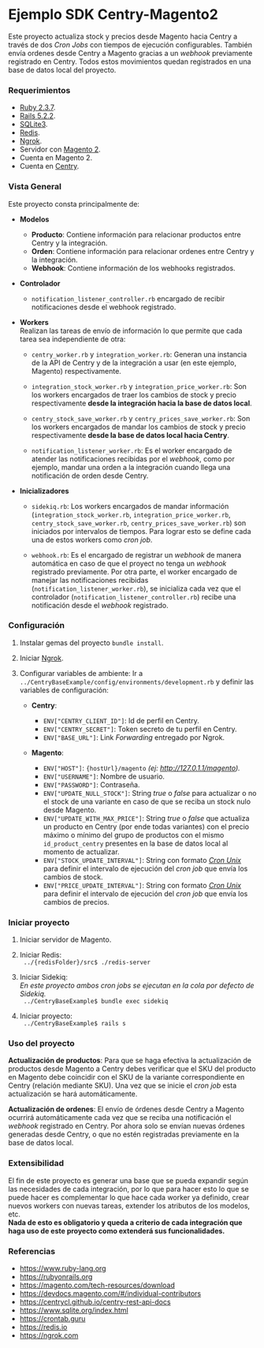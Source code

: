 # Ejemplo SDK Centry-Magento2 #

Este proyecto actualiza stock y precios desde Magento hacia Centry a través de dos *Cron Jobs* 
con tiempos de ejecución configurables. También envía ordenes desde Centry a Magento gracias a un
*webhook* previamente registrado en Centry.
Todos estos movimientos quedan registrados en una base de datos local del proyecto.

### Requerimientos ###
- [Ruby 2.3.7](https://www.ruby-lang.org/).
- [Rails 5.2.2](https://rubyonrails.org/).
- [SQLite3](https://www.sqlite.org/index.html).
- [Redis](https://redis.io/).
- [Ngrok](https://ngrok.com/).
- Servidor con [Magento 2](https://magento.com/tech-resources/download).
- Cuenta en Magento 2.
- Cuenta en [Centry](https://www.centry.cl). 

### Vista General ###

Este proyecto consta principalmente de:

* **Modelos**
    * **Producto**: Contiene información para relacionar productos entre Centry y la integración.
    * **Orden**: Contiene información para relacionar ordenes entre Centry y la integración.
    * **Webhook**: Contiene información de los webhooks registrados.
    
* **Controlador**  
    * `notification_listener_controller.rb` encargado de recibir notificaciones desde el webhook registrado.
    
* **Workers**\
Realizan las tareas de envío de información lo que permite que cada tarea sea independiente de otra:
    * `centry_worker.rb` y `integration_worker.rb`: Generan una instancia de la API de Centry y de la integración a usar 
        (en este ejemplo, Magento) respectivamente.
    
    * `integration_stock_worker.rb` y `integration_price_worker.rb`: Son los workers encargados de traer los cambios de 
        stock y precio respectivamente **desde la integración hacia la base de datos local**.
    
    * `centry_stock_save_worker.rb` y `centry_prices_save_worker.rb`: Son los workers encargados de mandar los cambios de 
        stock y precio respectivamente **desde la base de datos local hacia Centry**.
    
    * `notification_listener_worker.rb`: Es el worker encargado de atender las notificaciones recibidas por el *webhook*,
     como por ejemplo, mandar una orden a la integración cuando llega una notificación de orden desde Centry.

* **Inicializadores**
    
    * `sidekiq.rb`: Los workers encargados de mandar información (`integration_stock_worker.rb`, `integration_price_worker.rb`, 
    `centry_stock_save_worker.rb`, `centry_prices_save_worker.rb`) son iniciados por intervalos de tiempos. Para lograr esto
    se define cada una de estos workers como *cron job*.
    
    * `webhook.rb`: Es el encargado de registrar un *webhook* de manera automática en caso de que el proyect no tenga 
    un *webhook* registrado previamente.
     Por otra parte, el worker encargado de manejar las notificaciones recibidas (`notification_listener_worker.rb`),
      se inicializa cada vez que el controlador 
     (`notification_listener_controller.rb`) recibe una notificación desde el *webhook* registrado.

### Configuración ###

1. Instalar gemas del proyecto ```bundle install```.

2. Iniciar [Ngrok](https://ngrok.com).

3. Configurar variables de ambiente:
    Ir a `../CentryBaseExample/config/environments/development.rb` y definir las variables 
    de configuración:
    * **Centry**:
        * `ENV["CENTRY_CLIENT_ID"]`: Id  de perfil en Centry.
        * `ENV["CENTRY_SECRET"]`: Token secreto de tu perfil en Centry.
        * `ENV["BASE_URL"]`: Link *Forwarding* entregado por Ngrok.
        
    * **Magento**:
        * `ENV["HOST"]`: `{hostUrl}/magento` *(ej: http://127.0.1.1/magento).*
        * `ENV["USERNAME"]`: Nombre de usuario.
        * `ENV["PASSWORD"]`: Contraseña.
        * `ENV["UPDATE_NULL_STOCK"]`: String *true* o *false* para actualizar o no el stock de una variante 
        en caso de que se reciba un stock nulo desde Magento.
        * `ENV["UPDATE_WITH_MAX_PRICE"]`: String *true* o *false* que actualiza un producto en Centry (por ende todas 
        variantes) con el precio máximo o mínimo del grupo de productos con el mismo `id_product_centry` presentes en 
        la base de datos local al momento de actualizar.
        * `ENV["STOCK_UPDATE_INTERVAL"]`: String con formato *[Cron Unix](https://crontab.guru/)* para definir el intervalo de ejecución del 
        *cron job* que envía los cambios de stock.
        * `ENV["PRICE_UPDATE_INTERVAL"]`: String con formato *[Cron Unix](https://crontab.guru/)* para definir el intervalo de ejecución del 
        *cron job* que envía los cambios de precios.
     
### Iniciar proyecto ###

1. Iniciar servidor de Magento.

2. Iniciar Redis:\
``` ../{redisFolder}/src$ ./redis-server```

3. Iniciar Sidekiq:\
*En este proyecto ambos cron jobs se ejecutan en la cola por defecto de Sidekiq.*\
``` ../CentryBaseExample$ bundle exec sidekiq```

4. Iniciar proyecto:\
``` ../CentryBaseExample$ rails s```

### Uso del proyecto ###
**Actualización de productos**:
Para que se haga efectiva la actualización de productos desde Magento a Centry debes verificar que el SKU del producto
en Magento debe coincidir con el SKU de la variante correspondiente en Centry (relación mediante SKU). Una vez que 
se inicie el *cron job* esta actualización se hará automáticamente.

**Actualización de ordenes**:
El envío de órdenes desde Centry a Magento ocurrirá automáticamente cada vez que se reciba una notificación el *webhook* registrado en 
Centry. Por ahora solo se envían nuevas órdenes generadas desde Centry, o que no estén registradas previamente en la 
base de datos local.

### Extensibilidad ###
El fin de este proyecto es generar una base que se pueda expandir según las necesidades de cada integración, por lo que 
para hacer esto lo que se puede hacer es complementar lo que hace cada worker ya definido, crear nuevos workers con
 nuevas tareas, extender los atributos de los modelos, etc.\
**Nada de esto es obligatorio y queda a criterio de cada integración que haga uso de este proyecto como extenderá 
sus funcionalidades.** 
 
### Referencias ###
- https://www.ruby-lang.org
- https://rubyonrails.org
- https://magento.com/tech-resources/download
- https://devdocs.magento.com/#/individual-contributors
- https://centrycl.github.io/centry-rest-api-docs
- https://www.sqlite.org/index.html
- https://crontab.guru
- https://redis.io
- https://ngrok.com